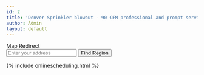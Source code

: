 ```yaml
---
id: 2
title: 'Denver Sprinkler blowout - 90 CFM professional and prompt service in Denver Colorado - Sprinkler Repairs and Blowout in Denver 90 CFM and Winterization'
author: Admin
layout: default
---
```



<head>
    <title>Map Redirect</title>
</head>
<body>
	Map Redirect
    <form id="address-form">
        <input type="text" id="address-input" placeholder="Enter your address">
        <button type="submit">Find Region</button>
    </form>
    <p>
{% include onlinescheduling.html %}
 </p>
    <script src="mapHandler.js"></script>
    <script>
    document.addEventListener('DOMContentLoaded', function() {
    document.getElementById('address-form').addEventListener('submit', function(event) {
        event.preventDefault();
        onAddressSubmit();
    });
    });
    </script>
</body>